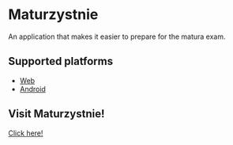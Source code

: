 # Maturzystnie
An application that makes it easier to prepare for the matura exam.

## Supported platforms
* [Web](https://github.com/Jeboczek/maturzystnie-web)
* [Android](https://github.com/whycody)

## Visit Maturzystnie!
[Click here!](https://maturzystnie.pl)